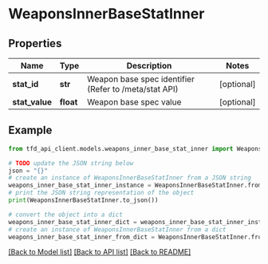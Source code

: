# WeaponsInnerBaseStatInner


## Properties

Name | Type | Description | Notes
------------ | ------------- | ------------- | -------------
**stat_id** | **str** | Weapon base spec identifier (Refer to /meta/stat API) | [optional] 
**stat_value** | **float** | Weapon base spec value | [optional] 

## Example

```python
from tfd_api_client.models.weapons_inner_base_stat_inner import WeaponsInnerBaseStatInner

# TODO update the JSON string below
json = "{}"
# create an instance of WeaponsInnerBaseStatInner from a JSON string
weapons_inner_base_stat_inner_instance = WeaponsInnerBaseStatInner.from_json(json)
# print the JSON string representation of the object
print(WeaponsInnerBaseStatInner.to_json())

# convert the object into a dict
weapons_inner_base_stat_inner_dict = weapons_inner_base_stat_inner_instance.to_dict()
# create an instance of WeaponsInnerBaseStatInner from a dict
weapons_inner_base_stat_inner_from_dict = WeaponsInnerBaseStatInner.from_dict(weapons_inner_base_stat_inner_dict)
```
[[Back to Model list]](../README.md#documentation-for-models) [[Back to API list]](../README.md#documentation-for-api-endpoints) [[Back to README]](../README.md)


